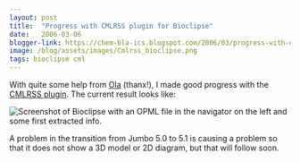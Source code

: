 ```yaml
---
layout: post
title:  "Progress with CMLRSS plugin for Bioclipse"
date:   2006-03-06
blogger-link: https://chem-bla-ics.blogspot.com/2006/03/progress-with-cmlrss-plugin-for.html
image: /blog/assets/images/Cmlrss_bioclipse.png
tags: bioclipse cml
---
```


With quite some help from [Ola](http://bioclipse.blogspot.com/) (thanx!), I made good progress with the
[CMLRSS plugin](http://wiki.bioclipse.net/index.php?title=CMLRSS_plugin). The current result looks like:

![Screenshot of Bioclipse with an OPML file in the navigator on the left and some first extracted info.](/blog/assets/images/Cmlrss_bioclipse.png)

A problem in the transition from Jumbo 5.0 to 5.1 is causing a problem so that it does not show a 3D model or 2D diagram, but that will follow soon.

